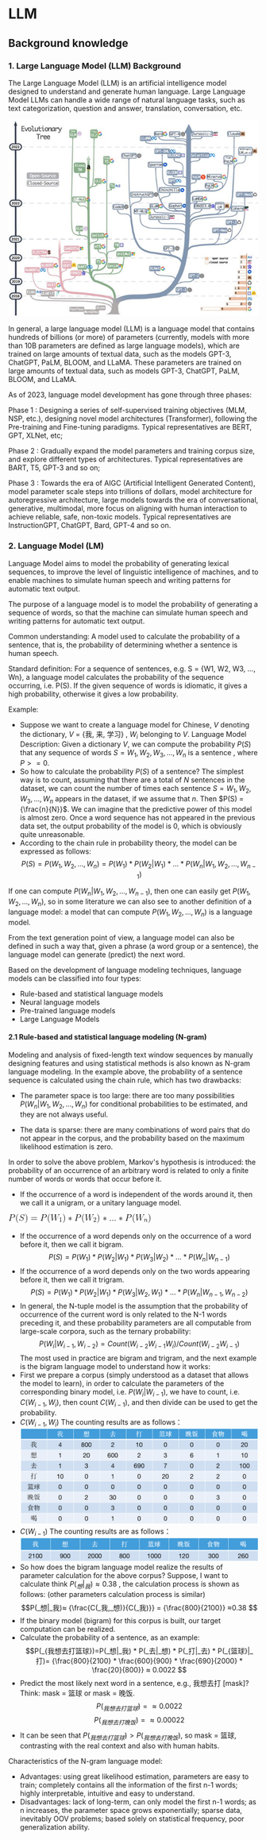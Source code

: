 # LLM

## Background knowledge

### 1. Large Language Model (LLM) Background

The Large Language Model (LLM) is an artificial intelligence model designed to understand and generate human language. Large Language Model
LLMs can handle a wide range of natural language tasks, such as text categorization, question and answer, translation, conversation, etc.

![Elovutionary Tree](/1.png)

In general, a large language model (LLM) is a language model that contains hundreds of billions (or more) of parameters (currently, models with more than 10B parameters are defined as large language models), which are trained on large amounts of textual data, such as the models GPT-3, ChatGPT, PaLM, BLOOM, and LLaMA.
These parameters are trained on large amounts of textual data, such as models GPT-3, ChatGPT, PaLM, BLOOM, and LLaMA.

As of 2023, language model development has gone through three phases:

Phase 1 : Designing a series of self-supervised training objectives (MLM, NSP, etc.), designing novel model architectures (Transformer), following the
Pre-training and Fine-tuning paradigms. Typical representatives are BERT, GPT, XLNet, etc;

Phase 2 : Gradually expand the model parameters and training corpus size, and explore different types of architectures. Typical representatives are BART, T5, GPT-3 and so on;

Phase 3 : Towards the era of AIGC (Artificial Intelligent Generated Content), model parameter scale steps into trillions of dollars, model architecture
for autoregressive architecture, large models towards the era of conversational, generative, multimodal, more focus on aligning with human interaction to achieve reliable, safe,
non-toxic models. Typical representatives are InstructionGPT, ChatGPT, Bard, GPT-4 and so on.

### 2. Language Model (LM)
Language Model aims to model the probability of generating lexical sequences, to improve the level of linguistic intelligence of machines, and to enable machines to simulate human speech and writing patterns for automatic text output.

The purpose of a language model is to model the probability of generating a sequence of words, so that the machine can simulate human speech and writing patterns for automatic text output.

Common understanding: A model used to calculate the probability of a sentence, that is, the probability of determining whether a sentence is human speech.

Standard definition: For a sequence of sentences, e.g. S = {W1, W2, W3, ..., Wn}, a language model calculates the probability of the sequence occurring, i.e. P(S). If the given
sequence of words is idiomatic, it gives a high probability, otherwise it gives a low probability.

Example:
 - Suppose we want to create a language model for Chinese, $V$ denoting the dictionary, $V$ = {我, 来, 学习} , $W_i$ belonging to $V$. Language Model Description:
Given a dictionary $V$, we can compute the probability $P(S)$ that any sequence of words $S = W_1,W_2,W_3, ...,W_n$ is a sentence , where $P >= 0$.
 - So how to calculate the probability $P(S)$ of a sentence? The simplest way is to count, assuming that there are a total of $N$ sentences in the dataset, we can count the number of times each sentence $S = W_1,W_2,W_3,...,W_n$ appears in the dataset, if we assume that $n$. Then $P(S) = {\frac{n}{N}}$. We can imagine that the predictive power of this model is almost zero. Once a word sequence has not appeared in the previous data set, the output probability of the model is 0, which is obviously quite unreasonable.
 - According to the chain rule in probability theory, the model can be expressed as follows:
 $$P(S) = P(W_1, W_2,..., W_n) = P(W_1) * P(W_2|W_1) * ... * P(W_n|W_1,W_2,...,W_{n-1})$$

If one can compute $P(W_n|W_1,W_2,...,W_{n-1})$, then one can easily get $P(W_1,W_2,...,W_n)$, so in some literature we can also see
to another definition of a language model: a model that can compute $P(W_1,W_2,...,W_n)$ is a language model.

From the text generation point of view, a language model can also be defined in such a way that, given a phrase (a word group or a sentence), the language model can generate (predict) the next word.

Based on the development of language modeling techniques, language models can be classified into four types:
 - Rule-based and statistical language models
 - Neural language models
 - Pre-trained language models
 - Large Language Models

#### 2.1 Rule-based and statistical language modeling (N-gram)
Modeling and analysis of fixed-length text window sequences by manually designing features and using statistical methods is also known as N-gram language modeling. In the example above, the probability of a sentence sequence is calculated using the chain rule, which has two drawbacks:

 - The parameter space is too large: there are too many possibilities $P(W_n|W_1,W_2,...,W_n)$ for conditional probabilities to be estimated, and they are not always useful.

 - The data is sparse: there are many combinations of word pairs that do not appear in the corpus, and the probability based on the maximum likelihood estimation is zero.

In order to solve the above problem, Markov's hypothesis is introduced: the probability of an occurrence of an arbitrary word is related to only a finite number of words or words that occur before it.
 - If the occurrence of a word is independent of the words around it, then we call it a unigram, or a unitary language model.
 
![4](/4.png)

 - If the occurrence of a word depends only on the occurrence of a word before it, then we call it bigram.
 $$ P(S) = P(W_1) * P(W_2|W_1) * P(W_3|W_2)*... * P(W_n|W_{n-1})$$
 - If the occurrence of a word depends only on the two words appearing before it, then we call it trigram.
 $$ P(S) = P(W_1) * P(W_2|W_1) * P(W_3|W_2, W_1)*... * P(W_n|W_{n-1}, W_{n-2})$$
 - In general, the N-tuple model is the assumption that the probability of occurrence of the current word is only related to the N-1 words preceding it, and these probability parameters are all computable from large-scale corpora, such as the ternary probability:
 $$ P(W_i|W_{i-1}, W_{i-2}) = Count(W_{i-2}W_{i-1}W_i) / Count(W_{i-2}W_{i-1})$$
The most used in practice are bigram and trigram, and the next example is the bigram language model to understand how it works:
 - First we prepare a corpus (simply understood as a dataset that allows the model to learn), in order to calculate the parameters of the corresponding binary model, i.e. $P(W_i|W_{i-1})$, we have to count, i.e. $C(W_{i-1},W_i)$, then count $C(W_{i-1})$, and then divide can be used to get the probability.
 - $C(W_{i-1},W_i)$ The counting results are as follows：
 ![count1](/2.png)
 - $C(W_{i-1})$ The counting results are as follows：
 ![count2](/3.png)
 - So how does the bigram language model realize the results of parameter calculation for the above corpus? Suppose, I want to calculate think $P(_想|_我)≈ 0.38$ , the calculation process is shown as follows: (other parameters calculation process is similar)
 $$P(_想|_我)≈ {\frac{C(_我,_想)}{C(_我)}} = {\frac{800}{2100}} ≈0.38 $$
 - If the binary model (bigram) for this corpus is built, our target computation can be realized.
 - Calculate the probability of a sentence, as an example:
 $$P(_{我想去打篮球})=P(_想|_我) * P(_去|_想) * P(_打|_去) * P(_{篮球}|_打)= {\frac{800}{2100} * \frac{600}{900} * \frac{690}{2000} * \frac{20}{800}} ≈ 0.0022 $$ 
 - Predict the most likely next word in a sentence, e.g., 我想去打 [mask]? Think: mask = 篮球 or mask = 晚饭.
$$P(_{我想去打篮球}) =≈ 0.0022 $$
$$P(_{我想去打晚饭}) =≈ 0.00022 $$
 - It can be seen that $P(_{我想去打篮球}) > P(_{我想去打晚饭})$, so mask = 篮球, contrasting with the real context and also with human habits. 

Characteristics of the N-gram language model:
 - Advantages: using great likelihood estimation, parameters are easy to train; completely contains all the information of the first n-1 words; highly interpretable, intuitive and easy to understand.
 - Disadvantages: lack of long-term, can only model the first n-1 words; as n increases, the parameter space grows exponentially; sparse data, inevitably OOV
problems; based solely on statistical frequency, poor generalization ability.
